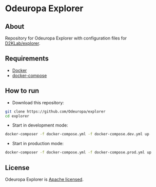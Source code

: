 # Odeuropa Explorer

## About

Repository for Odeuropa Explorer with configuration files for [D2KLab/explorer](https://github.com/D2KLab/explorer).

## Requirements

* [Docker](https://docs.docker.com/engine/)
* [docker-compose](https://docs.docker.com/compose/)

## How to run

- Download this repository:

```bash
git clone https://github.com/Odeuropa/explorer
cd explorer
```

- Start in development mode:

```bash
docker-composer -f docker-compose.yml -f docker-compose.dev.yml up
```

- Start in production mode:

```bash
docker-composer -f docker-compose.yml -f docker-compose.prod.yml up
```

## License

Odeuropa Explorer is [Apache licensed](https://github.com/Odeuropa/explorer/blob/main/LICENSE).
